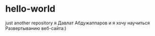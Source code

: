 # hello-world
just another repository
я Давлат Абдужаппаров и я хочу научиться Развертыванию веб-сайта:)
